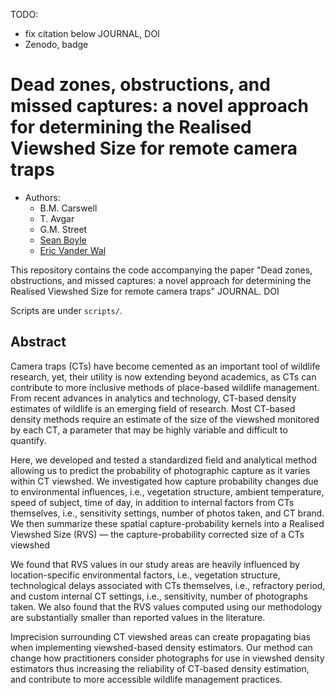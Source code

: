 TODO:

- fix citation below JOURNAL, DOI
- Zenodo, badge

# Dead zones, obstructions, and missed captures: a novel approach for determining the Realised Viewshed Size for remote camera traps

- Authors:
     - B.M. Carswell
     - T. Avgar
     - G.M. Street
     - [Sean Boyle](https://sites.google.com/prod/view/seanboylephd)
     - [Eric Vander Wal](https://weel.gitlab.io/)


This repository contains the code accompanying the paper "Dead zones,
obstructions, and missed captures: a novel approach for determining the
Realised Viewshed Size for remote camera traps" JOURNAL. DOI

Scripts are under `scripts/`.

## Abstract

Camera traps (CTs) have become cemented as an important tool of wildlife research, yet, their utility is now extending beyond academics, as CTs can contribute to more inclusive methods of place-based wildlife management. From recent advances in analytics and technology, CT-based density estimates of wildlife is an emerging field of research. Most CT-based density methods require an estimate of the size of the viewshed monitored by each CT, a parameter that may be highly variable and difficult to quantify. 

Here, we developed and tested a standardized field and analytical method allowing us to predict the probability of photographic capture as it varies within CT viewshed. We investigated how capture probability changes due to environmental influences, i.e., vegetation structure, ambient temperature, speed of subject, time of day, in addition to internal factors from CTs themselves, i.e., sensitivity settings, number of photos taken, and CT brand. We then summarize these spatial capture-probability kernels into a Realised Viewshed Size (RVS) — the capture-probability corrected size of a CTs viewshed

We found that RVS values in our study areas are heavily influenced by location-specific environmental factors, i.e., vegetation structure, technological delays associated with CTs themselves, i.e., refractory period, and custom internal CT settings, i.e., sensitivity, number of photographs taken. We also found that the RVS values computed using our methodology are substantially smaller than reported values in the literature. 

Imprecision surrounding CT viewshed areas can create propagating bias when implementing viewshed-based density estimators. Our method can change how practitioners consider photographs for use in viewshed density estimators thus increasing the reliability of CT-based density estimation, and contribute to more accessible wildlife management practices.


